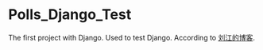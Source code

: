 # Polls_Django_Test
The first project with Django. Used to test Django.
According to [刘江的博客](http://www.liujiangblog.com/course/django/2).
